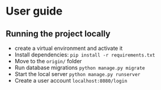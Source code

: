 # User guide

## Running the project locally

- create a virtual environment and activate it
- Install dependencies: `pip install -r requirements.txt`
- Move to the `origin/` folder
- Run database migrations `python manage.py migrate`
- Start the local server `python manage.py runserver`
- Create a user account `localhost:8080/login`
